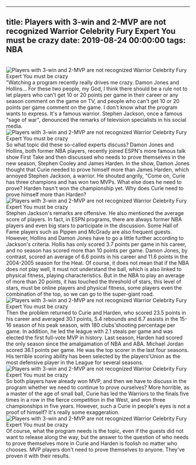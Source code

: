 
---
title: Players with 3-win and 2-MVP are not recognized Warrior Celebrity Fury Expert You must be crazy
date: 2019-08-24 00:00:00
tags:  NBA
---
​
![Players with 3-win and 2-MVP are not recognized Warrior Celebrity Fury Expert You must be crazy](c827efc6e4af43bf88205338a12e53e1.jpg)
​
"Watching a program recently really drives me crazy. Damon Jones and Hollins... For these two people, my God, I think there should be a rule not to let players who can't get 10 or 20 points per game in their career or any season comment on the game on TV, and people who can't get 10 or 20 points per game comment on the game. I don't know what the program wants to express.
It's a famous warrior. Stephen Jackson, once a famous "sage of war", denounced the remarks of television specialists in his social media.
​
![Players with 3-win and 2-MVP are not recognized Warrior Celebrity Fury Expert You must be crazy](e0e1a4190f15438085a1c4f7959691b6.jpg)
​
So what topic did these so-called experts discuss? Damon Jones and Hollins, both former NBA players, recently joined ESPN's more famous talk show First Take and then discussed who needs to prove themselves in the new season, Stephen Cooley and James Harden.
In the show, Damon Jones thought that Curie needed to prove himself more than James Harden, which annoyed Stephen Jackson, a warrior. He shouted angrily, "Come on, Curie has three champions and has won two MVPs. What else does he need to prove? Harden hasn't won the championship yet. Why does Curie need to prove himself more than Harden?
​
![Players with 3-win and 2-MVP are not recognized Warrior Celebrity Fury Expert You must be crazy](dcc13500aef94d09931ad19384004b5b.jpg)
​
Stephen Jackson's remarks are offensive. He also mentioned the average score of players. In fact, in ESPN programs, there are always former NBA players and even big stars to participate in the discussion. Some Hall of Fame players such as Pippen and McGrady are also frequent guests.
However, Hollins and Damon Jones have to go a little further according to Jackson's criteria. Hollis has only scored 3.7 points per game in his career, and no season has scored more than 10 points per game.
Damon Jones, by contrast, scored an average of 6.6 points in his career and 11.6 points in the 2004-2005 season for the Heat.
Of course, it does not mean that if the NBA does not play well, it must not understand the ball, which is also linked to physical fitness, playing characteristics.
But in the NBA to play an average of more than 20 points, it has touched the threshold of stars, this level of stars, must be online players and physical fitness, some players even the combination of the top, so we can go to the super-giant road.
​
![Players with 3-win and 2-MVP are not recognized Warrior Celebrity Fury Expert You must be crazy](d4ed363806b946cca14c3550f06a1f17.jpg)
​
Then the problem returned to Curie and Harden, who scored 23.5 points in his career and averaged 30.1 points, 5.4 rebounds and 6.7 assists in the 15-16 season of his peak season, with 180 clubs'shooting percentage per game. In addition, he led the league with 2.1 steals per game and was elected the first full-vote MVP in history.
Last season, Harden had scored the only season since the amalgamation of NBA and ABA. Michael Jordan scored 36.1 points per game. He was the top scorer in the last four seasons. His terrible scoring ability has been selected by the players'Union as the most defensive player in the League for several seasons.
​
![Players with 3-win and 2-MVP are not recognized Warrior Celebrity Fury Expert You must be crazy](74372d6c769c4fc0a1c8c58a151d7d6a.jpg)
​
So both players have already won MVP, and then we have to discuss in the program whether we need to continue to prove ourselves?
More horrible, as a master of the age of small ball, Curie has led the Warriors to the finals five times in a row in the fierce competition in the West, and won three championships in five years. However, such a Curie in people's eyes is not a proof of himself? It's really some exaggeration.
​
![Players with 3-win and 2-MVP are not recognized Warrior Celebrity Fury Expert You must be crazy](502307837122495ab5e29a8446ab9f48.jpg)
​
Of course, what the program needs is the topic, even if the guests did not want to release along the way, but the answer to the question of who needs to prove themselves more in Curie and Harden is foolish no matter who chooses. MVP players don't need to prove themselves to anyone. They've proven it with their results.